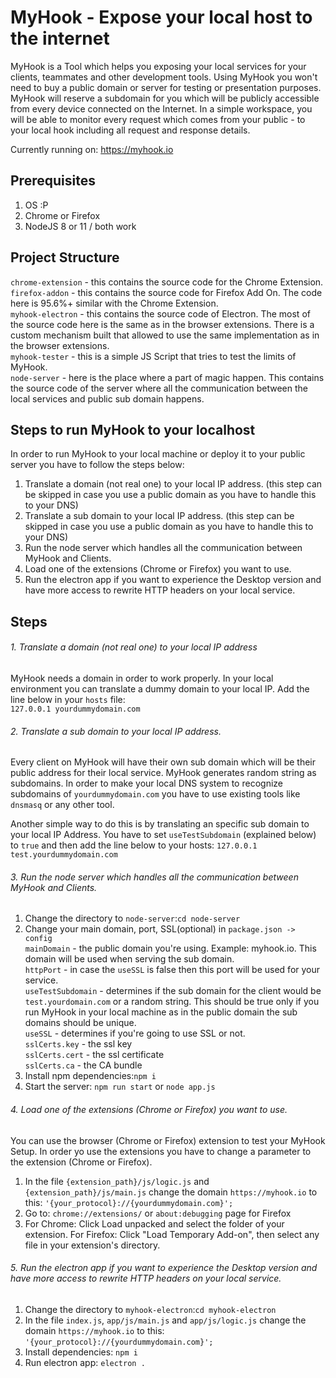 # MyHook - Expose your local host to the internet
MyHook is a Tool which helps you exposing your local services for your clients, 
teammates and other development tools. Using MyHook you won't need to buy a public 
domain or server for testing or presentation purposes. MyHook will reserve a subdomain 
for you which will be publicly accessible from every device connected on the Internet. 
In a simple workspace, you will be able to monitor every request which comes from your public - to your local hook 
including all request and response details. 

Currently running on: https://myhook.io

## Prerequisites

1. OS :P
2. Chrome or Firefox
3. NodeJS 8 or 11 / both work

## Project Structure

`chrome-extension` - this contains the source code for the Chrome Extension.<br>
`firefox-addon` - this contains the source code for Firefox Add On. The code here is 95.6%+ similar with the
Chrome Extension.<br>
`myhook-electron` - this contains the source code of Electron. The most of the source code here is the same as in
the browser extensions. There is a custom mechanism built that allowed to use the same implementation as in the browser
extensions.<br>
`myhook-tester` - this is a simple JS Script that tries to test the limits of MyHook.<br>
`node-server` - here is the place where a part of magic happen. This contains the source code of the server where all the 
communication between the local services and public sub domain happens.

## Steps to run MyHook to your localhost

In order to run MyHook to your local machine or deploy it to your public server you have to follow the steps below:
1. Translate a domain (not real one) to your local IP address. (this step can be skipped in case you use a public domain as you have to handle this to your DNS)
2. Translate a sub domain to your local IP address. (this step can be skipped in case you use a public domain as you have to handle this to your DNS)
3. Run the node server which handles all the communication between MyHook and Clients.
4. Load one of the extensions (Chrome or Firefox) you want to use.
5. Run the electron app if you want to experience the Desktop version and have more access to rewrite HTTP headers on your local service.

## Steps

###### 1. Translate a domain (not real one) to your local IP address

MyHook needs a domain in order to work properly. In your local environment you can translate a dummy domain to your
local IP. Add the line below in your `hosts` file:<br>
`127.0.0.1 yourdummydomain.com`

###### 2. Translate a sub domain to your local IP address.

Every client on MyHook will have their own sub domain which will be their public address for their local service. MyHook generates
random string as subdomains. In order to make your local DNS system to recognize subdomains of `yourdummydomain.com` you have to use
existing tools like `dnsmasq` or any other tool. 

Another simple way to do this is by translating an specific sub domain to your local IP Address. You have to set `useTestSubdomain` (explained below)
to `true` and then add the line below to your hosts:
`127.0.0.1 test.yourdummydomain.com`

###### 3. Run the node server which handles all the communication between MyHook and Clients.

1. Change the directory to `node-server`:`cd node-server`
2. Change your main domain, port, SSL(optional) in `package.json -> config`<br>
    `mainDomain` - the public domain you're using. Example: myhook.io. This domain will be used when serving the sub domain.<br>
    `httpPort` - in case the `useSSL` is false then this port will be used for your service.<br>
    `useTestSubdomain` - determines if the sub domain for the client would be `test.yourdomain.com` or a random string. This should be true
    only if you run MyHook in your local machine as in the public domain the sub domains should be unique.<br>
    `useSSL` - determines if you're going to use SSL or not.<br>
    `sslCerts.key` - the ssl key<br>
    `sslCerts.cert` - the ssl certificate<br>
    `sslCerts.ca` - the CA bundle<br>
3. Install npm dependencies:`npm i`
4. Start the server: `npm run start` or `node app.js`
    
###### 4. Load one of the extensions (Chrome or Firefox) you want to use.

You can use the browser (Chrome or Firefox) extension to test your MyHook Setup. In order yo use the extensions you have
to change a parameter to the extension (Chrome or Firefox).

1. In the file `{extension_path}/js/logic.js` and `{extension_path}/js/main.js` change the domain `https://myhook.io` to this:
`'{your_protocol}://{yourdummydomain.com}';`
2. Go to: `chrome://extensions/` or `about:debugging` page for Firefox
3. For Chrome: Click Load unpacked and select the folder of your extension. For Firefox: Click "Load Temporary Add-on", then 
select any file in your extension's directory.
                                                                                         
###### 5. Run the electron app if you want to experience the Desktop version and have more access to rewrite HTTP headers on your local service.

1. Change the directory to `myhook-electron`:`cd myhook-electron`
2. In the file `index.js`, `app/js/main.js` and `app/js/logic.js` change the domain `https://myhook.io` to this:
`'{your_protocol}://{yourdummydomain.com}';`
3. Install dependencies: `npm i`
4. Run electron app: `electron .`

